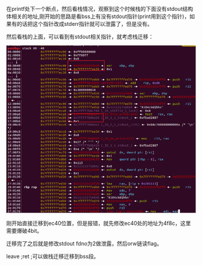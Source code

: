 在printf处下一个断点，然后看栈情况，观察到这个时候栈的下面没有stdout结构体相关的地址,刚开始的思路是看bss上有没有stdout指针(print用到这个指针)，如果有的话把这个指针改成stderr指针就可以泄露了，但是没有。  

然后看栈的上面，可以看到有stdout相关指针，就考虑栈迁移：  

![](./img/0.png)

刚开始直接迁移到ec40位置，但是报错，就先修改ec40处的地址为4f8c，这里需要爆破4bit。  

迁移完了之后就是修改stdout fdno为2做泄露，然后orw链读flag。  

leave ;ret ;可以做栈迁移迁移到bss段。
